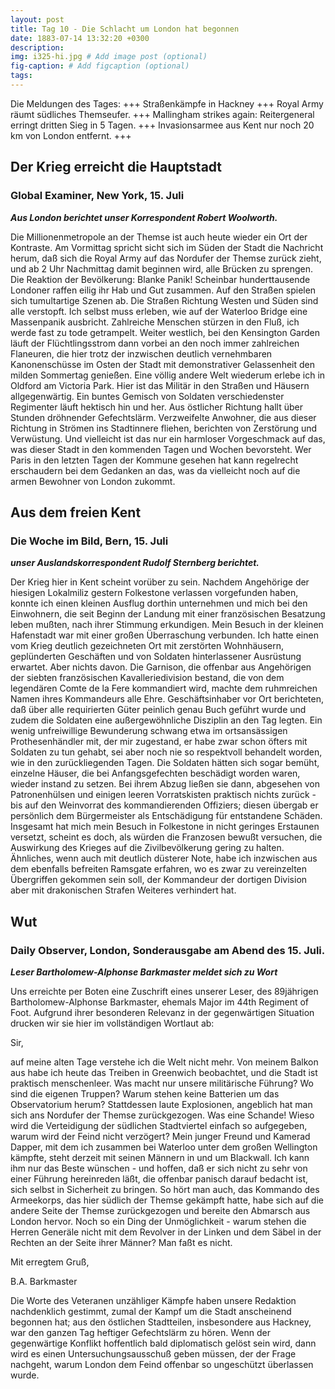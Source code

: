 ```yaml
---
layout: post
title: Tag 10 - Die Schlacht um London hat begonnen 
date: 1883-07-14 13:32:20 +0300
description: 
img: i325-hi.jpg # Add image post (optional)
fig-caption: # Add figcaption (optional)
tags: 
---
```

Die Meldungen des Tages: +++ Straßenkämpfe in Hackney +++ Royal Army räumt südliches Themseufer. +++ Mallingham strikes again: Reitergeneral erringt dritten Sieg in 5 Tagen. +++ Invasionsarmee aus Kent nur noch 20 km von London entfernt. +++ 

## Der Krieg erreicht die Hauptstadt

### Global Examiner, New York, 15. Juli

***Aus London berichtet unser Korrespondent Robert Woolworth.***

Die Millionenmetropole an der Themse ist auch heute wieder ein Ort der Kontraste. Am Vormittag spricht sicht sich im Süden der Stadt die Nachricht herum, daß sich die Royal Army auf das Nordufer der Themse zurück zieht, und ab 2 Uhr Nachmittag damit beginnen wird, alle Brücken zu sprengen. Die Reaktion der Bevölkerung: Blanke Panik! Scheinbar hunderttausende Londoner raffen eilig ihr Hab und Gut zusammen. Auf den Straßen spielen sich tumultartige Szenen ab. Die Straßen Richtung Westen und Süden sind alle verstopft. Ich selbst muss erleben, wie auf der Waterloo Bridge eine Massenpanik ausbricht. Zahlreiche Menschen stürzen in den Fluß, ich werde fast zu tode getrampelt. Weiter westlich, bei den Kensington Garden läuft der Flüchtlingsstrom dann vorbei an den noch immer zahlreichen Flaneuren, die hier trotz der inzwischen deutlich vernehmbaren Kanonenschüsse im Osten der Stadt mit demonstrativer Gelassenheit den milden Sommertag genießen. Eine völlig andere Welt wiederum erlebe ich in Oldford am Victoria Park. Hier ist das Militär in den Straßen und Häusern allgegenwärtig. Ein buntes Gemisch von Soldaten verschiedenster Regimenter läuft hektisch hin und her. Aus östlicher Richtung hallt über Stunden dröhnender Gefechtslärm. Verzweifelte Anwohner, die aus dieser Richtung in Strömen ins Stadtinnere fliehen, berichten von Zerstörung und Verwüstung. Und vielleicht ist das nur ein harmloser Vorgeschmack auf das, was dieser Stadt in den kommenden Tagen und Wochen bevorsteht. Wer Paris in den letzten Tagen der Kommune gesehen hat kann regelrecht erschaudern bei dem Gedanken an das, was da vielleicht noch auf die armen Bewohner von London zukommt.


## Aus dem freien Kent

### Die Woche im Bild, Bern, 15. Juli

***unser Auslandskorrespondent Rudolf Sternberg berichtet.***

Der Krieg hier in Kent scheint vorüber zu sein. Nachdem Angehörige der hiesigen Lokalmiliz gestern Folkestone verlassen vorgefunden haben, konnte ich einen kleinen Ausflug dorthin unternehmen und mich bei den Einwohnern, die seit Beginn der Landung mit einer französischen Besatzung leben mußten, nach ihrer Stimmung erkundigen. Mein Besuch in der kleinen Hafenstadt war mit einer großen Überraschung verbunden. Ich hatte einen vom Krieg deutlich gezeichneten Ort mit zerstörten Wohnhäusern, geplünderten Geschäften und von Soldaten hinterlassener Ausrüstung erwartet. Aber nichts davon. Die Garnison, die offenbar aus Angehörigen der siebten französischen Kavalleriedivision bestand, die von dem legendären Comte de la Fere kommandiert wird, machte dem ruhmreichen Namen ihres Kommandeurs alle Ehre. Geschäftsinhaber vor Ort berichteten, daß über alle requirierten Güter peinlich genau Buch geführt wurde und zudem die Soldaten eine außergewöhnliche Disziplin an den Tag legten. Ein wenig unfreiwillige Bewunderung schwang etwa im ortsansässigen Prothesenhändler mit, der mir zugestand, er habe zwar schon öfters mit Soldaten zu tun gehabt, sei aber noch nie so respektvoll behandelt worden, wie in den zurückliegenden Tagen. Die Soldaten hätten sich sogar bemüht, einzelne Häuser, die bei Anfangsgefechten beschädigt worden waren, wieder instand zu setzen. Bei ihrem Abzug ließen sie dann, abgesehen von Patronenhülsen und einigen leeren Vorratskisten praktisch nichts zurück - bis auf den Weinvorrat des kommandierenden Offiziers; diesen übergab er persönlich dem Bürgermeister als Entschädigung für entstandene Schäden. Insgesamt hat mich mein Besuch in Folkestone in nicht geringes Erstaunen versetzt, scheint es doch, als würden die Franzosen bewußt versuchen, die Auswirkung des Krieges auf die Zivilbevölkerung gering zu halten. Ähnliches, wenn auch mit deutlich düsterer Note, habe ich inzwischen aus dem ebenfalls befreiten Ramsgate erfahren, wo es zwar zu vereinzelten Übergriffen gekommen sein soll, der Kommandeur der dortigen Division aber mit drakonischen Strafen Weiteres verhindert hat.


## Wut

### Daily Observer, London, Sonderausgabe am Abend des 15. Juli.

***Leser Bartholomew-Alphonse Barkmaster meldet sich zu Wort***

Uns erreichte per Boten eine Zuschrift eines unserer Leser, des 89jährigen Bartholomew-Alphonse Barkmaster, ehemals Major im 44th Regiment of Foot. Aufgrund ihrer besonderen Relevanz in der gegenwärtigen Situation drucken wir sie hier im vollständigen Wortlaut ab:

Sir,

auf meine alten Tage verstehe ich die Welt nicht mehr. Von meinem Balkon aus habe ich heute das Treiben in Greenwich beobachtet, und die Stadt ist praktisch menschenleer. Was macht nur unsere militärische Führung? Wo sind die eigenen Truppen? Warum stehen keine Batterien um das Observatorium herum? Stattdessen laute Explosionen, angeblich hat man sich ans Nordufer der Themse zurückgezogen. Was eine Schande! Wieso wird die Verteidigung der südlichen Stadtviertel einfach so aufgegeben, warum wird der Feind nicht verzögert? Mein junger Freund und Kamerad Dapper, mit dem ich zusammen bei Waterloo unter dem großen Wellington kämpfte, steht derzeit mit seinen Männern in und um Blackwall. Ich kann ihm nur das Beste wünschen - und hoffen, daß er sich nicht zu sehr von einer Führung hereinreden läßt, die offenbar panisch darauf bedacht ist, sich selbst in Sicherheit zu bringen. So hört man auch, das Kommando des Armeekorps, das hier südlich der Themse gekämpft hatte, habe sich auf die andere Seite der Themse zurückgezogen und bereite den Abmarsch aus London hervor. Noch so ein Ding der Unmöglichkeit - warum stehen die Herren Generäle nicht mit dem Revolver in der Linken und dem Säbel in der Rechten an der Seite ihrer Männer? Man faßt es nicht.

Mit erregtem Gruß,

B.A. Barkmaster

Die Worte des Veteranen unzähliger Kämpfe haben unsere Redaktion nachdenklich gestimmt, zumal der Kampf um die Stadt anscheinend begonnen hat; aus den östlichen Stadtteilen, insbesondere aus Hackney, war den ganzen Tag heftiger Gefechtslärm zu hören. Wenn der gegenwärtige Konflikt hoffentlich bald diplomatisch gelöst sein wird, dann wird es einen Untersuchungsausschuß geben müssen, der der Frage nachgeht, warum London dem Feind offenbar so ungeschützt überlassen wurde. 

